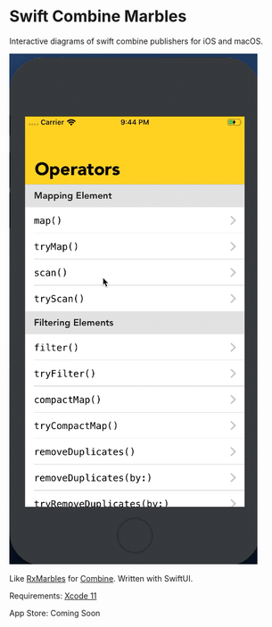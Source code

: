 # Swift Combine Marbles

Interactive diagrams of swift combine publishers for iOS and macOS. 


![Swift Combine Marbels](Marbles.gif?raw=true)


Like [RxMarbles](https://rxmarbles.com) for [Combine](https://developer.apple.com/documentation/combine). Written with SwiftUI.

Requirements:
[Xcode 11](https://developer.apple.com/download/)

App Store: Coming Soon
